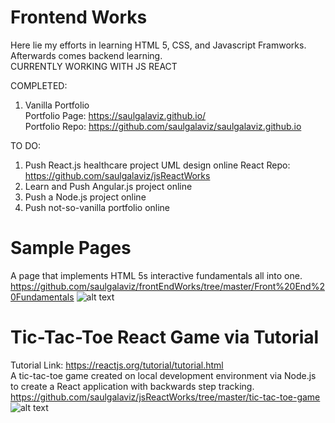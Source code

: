 # Frontend Works

Here lie my efforts in learning HTML 5, CSS, and Javascript Framworks. Afterwards comes backend learning.  
CURRENTLY WORKING WITH JS REACT

COMPLETED: 
1. Vanilla Portfolio  
Portfolio Page: https://saulgalaviz.github.io/  
Portfolio Repo: https://github.com/saulgalaviz/saulgalaviz.github.io  

TO DO:
1. Push React.js healthcare project UML design online 
    React Repo: https://github.com/saulgalaviz/jsReactWorks
2. Learn and Push Angular.js project online
2. Push a Node.js project online 
3. Push not-so-vanilla portfolio online

# Sample Pages 
A page that implements HTML 5s interactive fundamentals all into one.
https://github.com/saulgalaviz/frontEndWorks/tree/master/Front%20End%20Fundamentals
![alt text](https://i.imgur.com/3Byov8U.png) 

# Tic-Tac-Toe React Game via Tutorial
Tutorial Link: https://reactjs.org/tutorial/tutorial.html  
A tic-tac-toe game created on local development environment via Node.js to create a React application with backwards step tracking.  
https://github.com/saulgalaviz/jsReactWorks/tree/master/tic-tac-toe-game  
![alt text](https://i.imgur.com/bmTLevD.jpg) 
